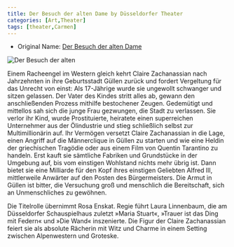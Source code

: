 ```yaml
---
title: Der Besuch der alten Dame by Düsseldorfer Theater
categories: [Art,Theater]
tags: [theater,Carmen]
---
```


- Original Name: [Der Besuch der alten Dame](https://www.dhaus.de/programm/spielplan/der-besuch-der-alten-dame/1728/)


![Der Besuch der alten](besuch.png)

Einem Racheengel im Western gleich kehrt Claire Zachanassian nach Jahrzehnten in ihre Geburtsstadt Güllen zurück und fordert Vergeltung für das Unrecht von einst: Als 17-Jährige wurde sie ungewollt schwanger und sitzen gelassen. Der Vater des Kindes stritt alles ab, gewann den anschließenden Prozess mithilfe bestochener Zeugen. Gedemütigt und mittellos sah sich die junge Frau gezwungen, die Stadt zu verlassen. Sie verlor ihr Kind, wurde Prostituierte, heiratete einen superreichen Unternehmer aus der Ölindustrie und stieg schließlich selbst zur Multimillionärin auf. Ihr Vermögen versetzt Claire Zachanassian in die Lage, einen Angriff auf die Männerclique in Güllen zu starten und wie eine Heldin der griechischen Tragödie oder aus einem Film von Quentin Tarantino zu handeln. Erst kauft sie sämtliche Fabriken und Grundstücke in der Umgebung auf, bis vom einstigen Wohlstand nichts mehr übrig ist. Dann bietet sie eine Milliarde für den Kopf ihres einstigen Geliebten Alfred Ill, mittlerweile Anwärter auf den Posten des Bürgermeisters. Die Armut in Güllen ist bitter, die Versuchung groß und menschlich die Bereitschaft, sich an Unmenschliches zu gewöhnen.

Die Titelrolle übernimmt Rosa Enskat. Regie führt Laura Linnenbaum, die am Düsseldorfer Schauspielhaus zuletzt »Maria Stuart«, »Trauer ist das Ding mit Federn« und »Die Wand« inszenierte. Die Figur der Claire Zachanassian feiert sie als absolute Rächerin mit Witz und Charme in einem Setting zwischen Alpenwestern und Groteske.